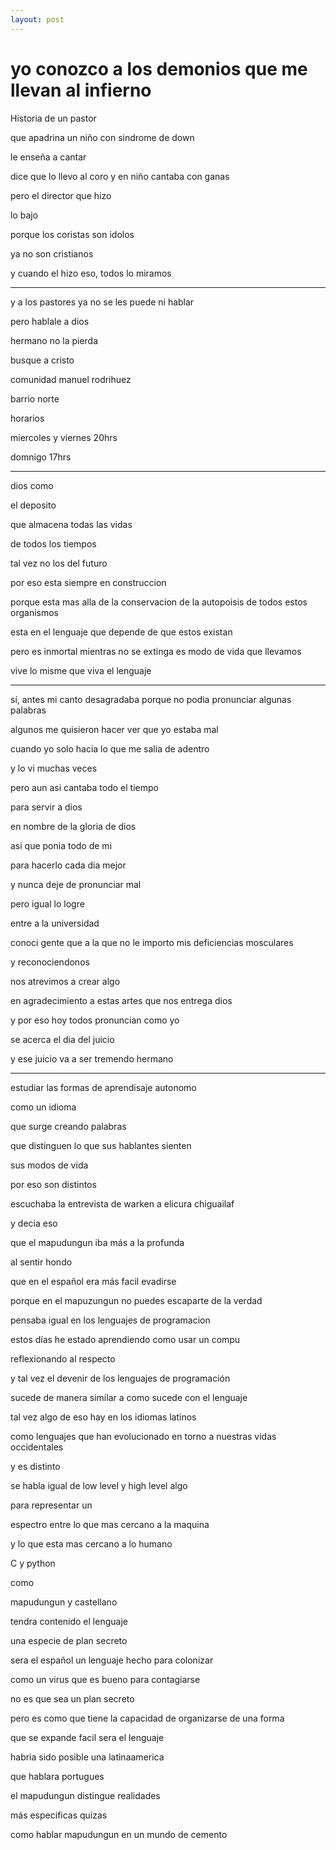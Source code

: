 ```yaml
---
layout: post
---
```

# yo conozco a los demonios que me llevan al infierno

Historia de un pastor

que apadrina un niño con sindrome de down

le enseña a cantar

dice que lo llevo al coro y en niño cantaba con ganas

pero el director que hizo

lo bajo

porque los coristas son idolos

ya no son cristianos

y cuando el hizo eso, todos lo miramos

---

y a los pastores ya no se les puede ni hablar

pero hablale a dios

hermano no la pierda

busque a cristo

comunidad manuel rodrihuez

barrio norte

horarios

miercoles y viernes 20hrs

domnigo 17hrs

---

dios como

el deposito

que almacena todas las vidas

de todos los tiempos

tal vez no los del futuro

por eso esta siempre en construccion

porque esta mas alla de la conservacion de la autopoisis de
 todos estos organismos

esta en el lenguaje que depende de que estos existan

pero es inmortal mientras no se extinga es modo de vida que
 llevamos

vive lo misme que viva el lenguaje

---
sí, antes mi canto desagradaba porque no podia pronunciar
 algunas palabras

algunos me quisieron hacer ver que yo estaba mal

cuando yo solo hacia lo que me salia de adentro

y lo vi muchas veces

pero aun asi cantaba todo el tiempo

para servir a dios

en nombre de la gloria de dios

asi que ponia todo de mi

para hacerlo cada dia mejor

y nunca deje de pronunciar mal

pero igual lo logre

entre a la universidad

conoci gente que a la que no le importo mis deficiencias mosculares

y reconociendonos

nos atrevimos a crear algo

en agradecimiento a estas artes que nos entrega dios

y por eso hoy todos pronuncian como yo

se acerca el dia del juicio

y ese juicio va a ser tremendo hermano

---

estudiar las formas de aprendisaje autonomo

como un idioma

que surge creando palabras

que distinguen lo que sus hablantes sienten

sus modos de vida

por eso son distintos

escuchaba la entrevista de warken a elicura chiguailaf

y decia eso

que el mapudungun iba más a la profunda

al sentir hondo

que en el español era más facil evadirse

porque en el mapuzungun no puedes escaparte de la verdad

pensaba igual en los lenguajes de programacion

estos días he estado aprendiendo como usar un compu

reflexionando al respecto

y tal vez el devenir de los lenguajes de programación

sucede de manera similar a como sucede con el lenguaje

tal vez algo de eso hay en los idiomas latinos

como lenguajes que han evolucionado en torno a nuestras vidas occidentales

y es distinto

se habla igual de low level  y high level algo

para representar un

espectro entre lo que mas cercano a la maquina

y lo que esta mas cercano a lo humano

C y python

como

mapudungun y castellano


tendra contenido el lenguaje

una especie de plan secreto

sera el español un lenguaje hecho para colonizar

como un virus que es bueno para contagiarse

no es que sea un plan secreto

pero es como que tiene la capacidad de organizarse de una forma

que se expande facil
sera el lenguaje

habria sido posible una latinaamerica

que hablara portugues

el mapudungun distingue realidades

más especificas quizas

como hablar mapudungun en un mundo de cemento
